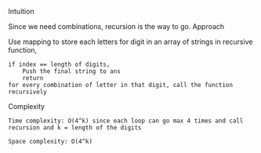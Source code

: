 Intuition

Since we need combinations, recursion is the way to go.
Approach

Use mapping to store each letters for digit in an array of strings
in recursive function,

    if index == length of digits,
        Push the final string to ans
        return
    for every combination of letter in that digit, call the function recursively

Complexity

    Time complexity: O(4^k) since each loop can go max 4 times and call recursion and k = length of the digits

    Space complexity: O(4^k)

